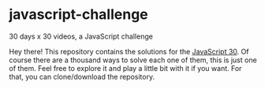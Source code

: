 # javascript-challenge
30 days x 30 videos, a JavaScript challenge

Hey there!
This repository contains the solutions for the [JavaScript 30](https://javascript30.com/).
Of course there are a thousand ways to solve each one of them, this is just one of them.
Feel free to explore it and play a little bit with it if you want. For that, you can clone/download the repository.
